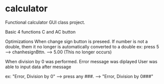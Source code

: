 # calculator
Functional calculator GUI class project. 

Basic 4 functions 
C and AC button 

Optimizations 
   When change sign button is preseed.   If number is not a double, them it no longer is automatically converted to a double 
   ex: 
   press 5 --> chanhesignBttn. --> 5.00 (This no longer occurs)
   
   
   
   When division by 0 was performed. Error message was diplayed 
   User was able to input data after message 
   
   ex: "Error, Division by 0" --> press any ###.  --> "Error, Division by 0###"
   
   
   

